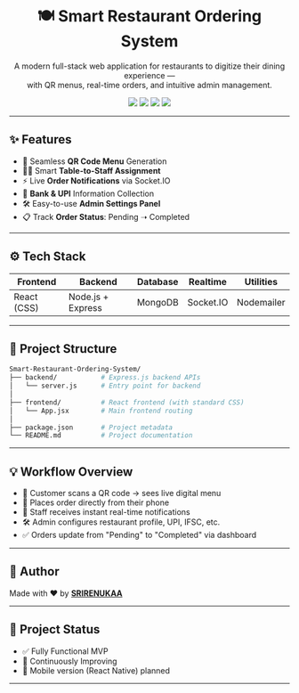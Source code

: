 <h1 align="center">🍽️ <strong>Smart Restaurant Ordering System</strong></h1>

<p align="center">
  A modern full-stack web application for restaurants to digitize their dining experience —<br />
  with QR menus, real-time orders, and intuitive admin management.
</p>

<p align="center">
  <img src="https://img.shields.io/badge/Status-Active-brightgreen?style=flat-square" />
  <img src="https://img.shields.io/badge/Frontend-React-blue?style=flat-square" />
  <img src="https://img.shields.io/badge/Backend-Node.js-yellow?style=flat-square" />
  <img src="https://img.shields.io/badge/Database-MongoDB-green?style=flat-square" />
</p>

---

## ✨ Features

- 🔗 Seamless **QR Code Menu** Generation  
- 🧑‍🍳 Smart **Table-to-Staff Assignment**  
- ⚡ Live **Order Notifications** via Socket.IO  
- 🧾 **Bank & UPI** Information Collection  
- 🛠️ Easy-to-use **Admin Settings Panel**  
- 📋 Track **Order Status**: Pending ➝ Completed

---

## ⚙️ Tech Stack

| Frontend        | Backend           | Database | Realtime    | Utilities     |
|-----------------|-------------------|----------|-------------|---------------|
| React (CSS)     | Node.js + Express | MongoDB  | Socket.IO   | Nodemailer    |

---

## 📁 Project Structure

```bash
Smart-Restaurant-Ordering-System/
├── backend/           # Express.js backend APIs
│   └── server.js      # Entry point for backend
│
├── frontend/          # React frontend (with standard CSS)
│   └── App.jsx        # Main frontend routing
│
├── package.json       # Project metadata
└── README.md          # Project documentation
```

---

## 💡 Workflow Overview

- 📱 Customer scans a QR code → sees live digital menu  
- 🛒 Places order directly from their phone  
- 🔔 Staff receives instant real-time notifications  
- 🛠️ Admin configures restaurant profile, UPI, IFSC, etc.  
- ✅ Orders update from "Pending" to "Completed" via dashboard

---

## 👤 Author

Made with ❤️ by [**SRIRENUKAA**](https://github.com/SRIRENUKAA)

---

## 🚀 Project Status

- ✅ Fully Functional MVP  
- 🧪 Continuously Improving  
- 📲 Mobile version (React Native) planned

---
